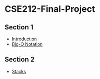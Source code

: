 # CSE212-Final-Project

## Section 1

-   [Introduction](introduction.md)
-   [Big-O Notation](big.md)

## Section 2

-   [Stacks](stack.md)
